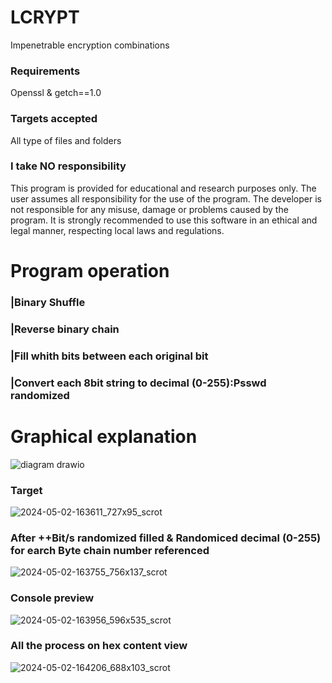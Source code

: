 # LCRYPT
Impenetrable encryption combinations

### Requirements
Openssl & getch==1.0

### Targets accepted
All type of files and folders

### I take NO responsibility
This program is provided for educational and research purposes only. The user assumes all responsibility for the use of the program. The developer is not responsible for any misuse, damage or problems caused by the program. It is strongly recommended to use this software in an ethical and legal manner, respecting local laws and regulations.

# Program operation

### |Binary Shuffle

### |Reverse binary chain

### |Fill whith bits between each original bit

### |Convert each 8bit string to decimal (0-255):Psswd randomized

# Graphical explanation

![diagram drawio](https://github.com/Locotir/LCRYPT/assets/71979632/5b7fac5b-3bf6-40b9-a3ef-24c0a0087db9)


### Target

![2024-05-02-163611_727x95_scrot](https://github.com/Locotir/LCRYPT/assets/71979632/9601ef10-7995-40af-995a-dc3433d91252)

### After ++Bit/s randomized filled & Randomiced decimal (0-255) for earch Byte chain number referenced

![2024-05-02-163755_756x137_scrot](https://github.com/Locotir/LCRYPT/assets/71979632/657bd28c-9b20-44f6-8a49-c2fdb699f308)


### Console preview

![2024-05-02-163956_596x535_scrot](https://github.com/Locotir/LCRYPT/assets/71979632/a3744023-f772-437d-b438-a4a1c6fb02c2)


### All the process on hex content view

![2024-05-02-164206_688x103_scrot](https://github.com/Locotir/LCRYPT/assets/71979632/8137064b-ed47-4649-bbb1-aca2795732b0)



